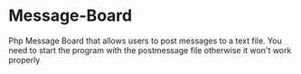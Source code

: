 # Message-Board
Php Message Board that allows users to post messages to a text file.
You need to start the program with the postmessage file otherwise it won't work properly
